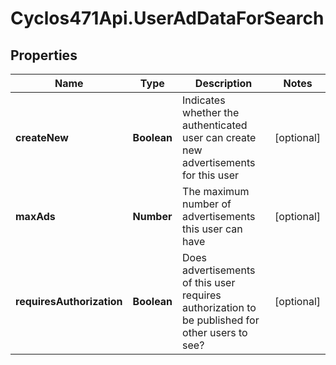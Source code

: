 # Cyclos471Api.UserAdDataForSearch

## Properties
Name | Type | Description | Notes
------------ | ------------- | ------------- | -------------
**createNew** | **Boolean** | Indicates whether the authenticated user can create new advertisements for this user | [optional] 
**maxAds** | **Number** | The maximum number of advertisements this user can have  | [optional] 
**requiresAuthorization** | **Boolean** | Does advertisements of this user requires authorization to be  published for other users to see?  | [optional] 


